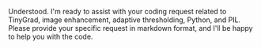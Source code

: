 Understood. I'm ready to assist with your coding request related to TinyGrad, image enhancement, adaptive thresholding, Python, and PIL. Please provide your specific request in markdown format, and I'll be happy to help you with the code.

